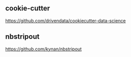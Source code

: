 ## cookie-cutter 
https://github.com/drivendata/cookiecutter-data-science

## nbstripout
https://github.com/kynan/nbstripout

